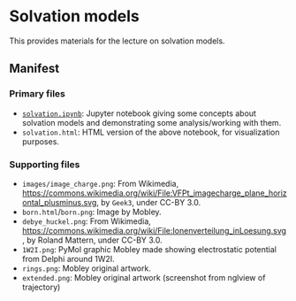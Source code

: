 # Solvation models

This provides materials for the lecture on solvation models.

## Manifest
### Primary files
- [`solvation.ipynb`](solvation.ipynb): Jupyter notebook giving some concepts about solvation models and demonstrating some analysis/working with them.
- `solvation.html`: HTML version of the above notebook, for visualization purposes.

### Supporting files
- `images/image_charge.png`: From Wikimedia, https://commons.wikimedia.org/wiki/File:VFPt_imagecharge_plane_horizontal_plusminus.svg, by `Geek3`, under CC-BY 3.0.
- `born.html`/`born.png`: Image by Mobley.
- `debye_huckel.png`: From Wikimedia, https://commons.wikimedia.org/wiki/File:Ionenverteilung_inLoesung.svg, by Roland Mattern, under CC-BY 3.0.
- `1W2I.png`: PyMol graphic Mobley made showing electrostatic potential from Delphi around 1W2I.
- `rings.png`: Mobley original artwork.
- `extended.png`: Mobley original artwork (screenshot from nglview of trajectory)
